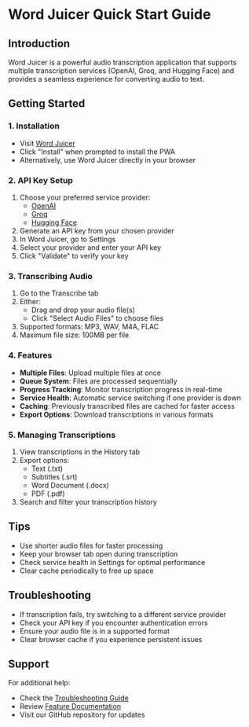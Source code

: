 # Word Juicer Quick Start Guide

## Introduction
Word Juicer is a powerful audio transcription application that supports multiple transcription services (OpenAI, Groq, and Hugging Face) and provides a seamless experience for converting audio to text.

## Getting Started

### 1. Installation
- Visit [Word Juicer](https://wordjuicer.app)
- Click "Install" when prompted to install the PWA
- Alternatively, use Word Juicer directly in your browser

### 2. API Key Setup
1. Choose your preferred service provider:
   - [OpenAI](https://platform.openai.com/api-keys)
   - [Groq](https://console.groq.com/keys)
   - [Hugging Face](https://huggingface.co/settings/tokens)
2. Generate an API key from your chosen provider
3. In Word Juicer, go to Settings
4. Select your provider and enter your API key
5. Click "Validate" to verify your key

### 3. Transcribing Audio
1. Go to the Transcribe tab
2. Either:
   - Drag and drop your audio file(s)
   - Click "Select Audio Files" to choose files
3. Supported formats: MP3, WAV, M4A, FLAC
4. Maximum file size: 100MB per file

### 4. Features
- **Multiple Files**: Upload multiple files at once
- **Queue System**: Files are processed sequentially
- **Progress Tracking**: Monitor transcription progress in real-time
- **Service Health**: Automatic service switching if one provider is down
- **Caching**: Previously transcribed files are cached for faster access
- **Export Options**: Download transcriptions in various formats

### 5. Managing Transcriptions
1. View transcriptions in the History tab
2. Export options:
   - Text (.txt)
   - Subtitles (.srt)
   - Word Document (.docx)
   - PDF (.pdf)
3. Search and filter your transcription history

## Tips
- Use shorter audio files for faster processing
- Keep your browser tab open during transcription
- Check service health in Settings for optimal performance
- Clear cache periodically to free up space

## Troubleshooting
- If transcription fails, try switching to a different service provider
- Check your API key if you encounter authentication errors
- Ensure your audio file is in a supported format
- Clear browser cache if you experience persistent issues

## Support
For additional help:
- Check the [Troubleshooting Guide](./TROUBLESHOOTING.md)
- Review [Feature Documentation](./FEATURES.md)
- Visit our GitHub repository for updates 